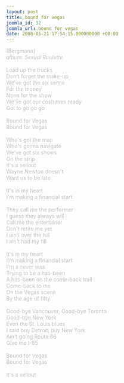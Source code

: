 ```yaml
---
layout: post
title: bound for vegas
joomla_id: 32
joomla_url: bound for vegas
date: 2008-05-21 17:54:15.000000000 +00:00
---
```

<span style="color: #c0c0c0">(Bergmann)<br />
<i>album: Sexual Roulette</i><br />
<br />
Load up the trucks<br />
Don't forget the make-up<br />
We've got the six semis<br />
For the money<br />
None for the show<br />
We've got our costumes ready<br />
Got to go go go<br />
<br />
Bound for Vegas<br />
Bound for Vegas<br />
<br />
Who's got the map<br />
Who's gonna navigate<br />
We've got six shows<br />
On the strip<br />
It's a sellout<br />
Wayne Newton doesn't<br />
Want us to be late<br />
<br />
It's in my heart<br />
I'm making a financial start<br />
<br />
They call me the performer<br />
I guess they always will<br />
Call me the entertainer<br />
Don't retire me yet<br />
I ain't over the hill<br />
I ain't had my fill<br />
<br />
It's in my heart<br />
I'm making a financial start<br />
I'm a never was<br />
Trying to be a has-been<br />
A has-been on the come-back trail<br />
Come-back to me<br />
On the Vegas scene<br />
By the age of fifty<br />
<br />
Good-bye Vancouver, Good-bye Toronto<br />
Good-bye New York<br />
Even the St. Louis blues<br />
I said buy Detroit, buy New York<br />
Ain't going Route 66<br />
Give me I-85<br />
<br />
Bound for Vegas<br />
Bound for Vegas<br />
<br />
It's a sellout
</span>

